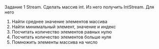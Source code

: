Задание 1 Stream.
Сделать массив int. Из него получить IntStream. Для него
1. Найти среднее значение элементов массива
2. Найти минимальный элемент, значение и индекс
3. Посчитать количество элементов равных нулю
4. Посчитать количество элементов больше нуля
5. Помножить элементы массива на число